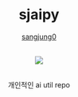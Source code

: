 <div align="center">
  <h1> sjaipy </h1>

[sangjung0](https://github.com/sangjung0)

  <br>

<a href="https://github.com/sangjung0/sjaipy/graphs/contributors">
  <img src="https://contrib.rocks/image?repo=sangjung0/sjaipy" />
</a>

  <br>
  <br>

개인적인 ai util repo

</div>
